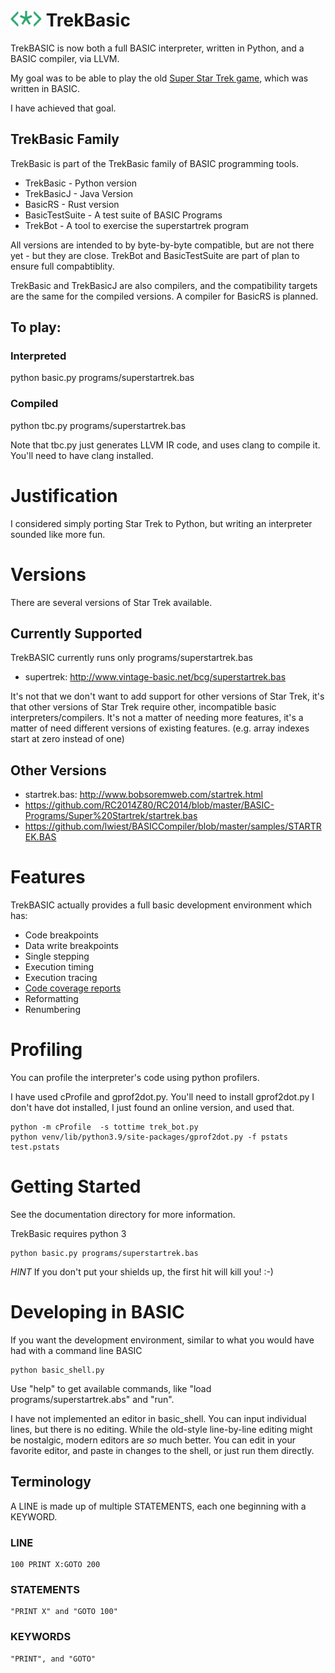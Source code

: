 

# <img src="images/logo_t3.png" alt="Logo" width="50" height="25"> TrekBasic


TrekBASIC is now both a full BASIC interpreter, written in Python, and a BASIC compiler, via LLVM.

My goal was to be able to play the old [Super Star Trek game](https://en.wikipedia.org/wiki/Star_Trek_(1971_video_game)),
which was written in BASIC.

I have achieved that goal.

## TrekBasic Family
TrekBasic is part of the TrekBasic family of BASIC programming tools. 
* TrekBasic - Python version
* TrekBasicJ - Java Version
* BasicRS - Rust version
* BasicTestSuite - A test suite of BASIC Programs
* TrekBot - A tool to exercise the superstartrek program

All versions are intended to by byte-by-byte compatible, but are not
there yet - but they are close. TrekBot and BasicTestSuite are part of
plan to ensure full compabtiblity. 

TrekBasic and TrekBasicJ are also compilers, and the compatibility
targets are the same for the compiled versions. A compiler for BasicRS is planned.


## To play:

### Interpreted

python basic.py programs/superstartrek.bas

### Compiled 

python tbc.py programs/superstartrek.bas

Note that tbc.py just generates LLVM IR code, and uses clang to compile it. You'll need to have clang installed.

# Justification

I considered simply porting Star Trek to Python, but 
writing an interpreter sounded like more fun.

# Versions

There are several versions of Star Trek available. 

## Currently Supported

TrekBASIC currently runs only programs/superstartrek.bas

* supertrek: http://www.vintage-basic.net/bcg/superstartrek.bas

It's not that we don't want to add support for other versions of Star Trek, it's that other versions of Star Trek
require other, incompatible basic interpreters/compilers. It's not a matter of needing more features, it's a matter
of need different versions of existing features. (e.g. array indexes start at zero instead of one)

## Other Versions
* startrek.bas: http://www.bobsoremweb.com/startrek.html
* https://github.com/RC2014Z80/RC2014/blob/master/BASIC-Programs/Super%20Startrek/startrek.bas
* https://github.com/lwiest/BASICCompiler/blob/master/samples/STARTREK.BAS

# Features

TrekBASIC actually provides a full basic development environment which has:
* Code breakpoints 
* Data write breakpoints 
* Single stepping
* Execution timing 
* Execution tracing
* [Code coverage reports](images/coverage.png)
* Reformatting
* Renumbering

# Profiling
You can profile the interpreter's code using python profilers. 

I have used cProfile and gprof2dot.py. You'll need to install gprof2dot.py 
I don't have dot installed, I just found an online version, and used that. 

    python -m cProfile  -s tottime trek_bot.py 
    python venv/lib/python3.9/site-packages/gprof2dot.py -f pstats test.pstats

# Getting Started
See the documentation directory for more information.

TrekBasic requires python 3

    python basic.py programs/superstartrek.bas

*HINT* If you don't put your shields up, the first hit will kill you! :-)

# Developing in BASIC

If you want the development environment, similar to what you would have had with a command line BASIC

    python basic_shell.py

Use "help" to get available commands, like "load programs/superstartrek.abs" and "run". 

I have not implemented an editor in basic_shell. You can input individual lines, but there is no editing.
While the old-style line-by-line editing might be nostalgic, modern editors are *so* much better. 
You can edit in your favorite editor, and paste in changes to the shell, or just run them directly.

## Terminology
A LINE is made up of multiple STATEMENTS, each one beginning with a KEYWORD.

### LINE
    100 PRINT X:GOTO 200
### STATEMENTS
    "PRINT X" and "GOTO 100"
### KEYWORDS
    "PRINT", and "GOTO"

